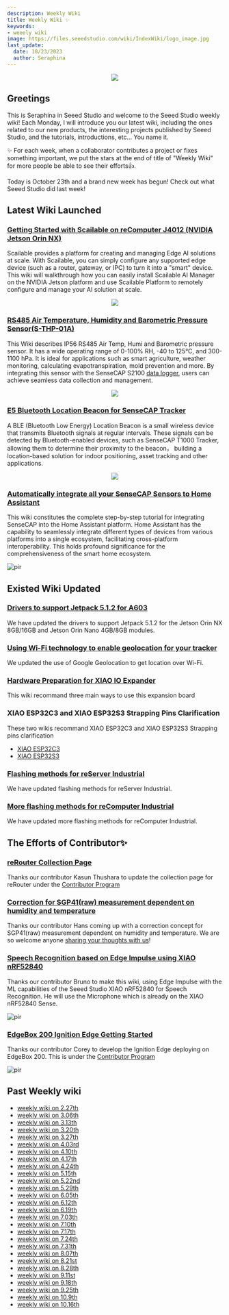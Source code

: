 ```yaml
---
description: Weekly Wiki
title: Weekly Wiki ✨
keywords:
- weeely wiki
image: https://files.seeedstudio.com/wiki/IndexWiki/logo_image.jpg
last_update:
  date: 10/23/2023
  author: Seraphina
---
```


<div align="center"><img width={1000} src="https://files.seeedstudio.com/wiki/IndexWiki/logo.png" /></div>

## Greetings

This is Seraphina in Seeed Studio and welcome to the Seeed Studio weekly wiki! Each Monday, I will introduce you our latest wiki, including the ones related to our new products, the interesting projects published by Seeed Studio, and the tutorials, introductions, etc... You name it.

✨ For each week, when a collaborator contributes a project or fixes something important, we put the stars at the end of title of "Weekly Wiki" for more people be able to see their efforts👍.

Today is October 23th and a brand new week has begun! Check out what Seeed Studio did last week!

## Latest Wiki Launched

### [Getting Started with Scailable on reComputer J4012 (NVIDIA Jetson Orin NX)](https://wiki.seeedstudio.com/Scailable-Jetson-Getting-Started/)

Scailable provides a platform for creating and managing Edge AI solutions at scale. With Scailable, you can simply configure any supported edge device (such as a router, gateway, or IPC) to turn it into a "smart" device. This wiki will walkthrough how you can easily install Scailable AI Manager on the NVIDIA Jetson platform and use Scailable Platform to remotely configure and manage your AI solution at scale.

<div align="center"><img width="{1000}" src="https://files.seeedstudio.com/wiki/Scailable/wiki-thumb.gif" /></div>

### [RS485 Air Temperature, Humidity and Barometric Pressure Sensor(S-THP-01A)](https://wiki.seeedstudio.com/RS485_Air_Temperature_Humidity_and_Barometric_Pressure_Sensor/)

This Wiki describes IP56 RS485 Air Temp, Humi and Barometric pressure sensor. It has a wide operating range of 0-100% RH, -40 to 125°C, and 300-1100 hPa. It is ideal for applications such as smart agriculture, weather monitoring, calculating evapotranspiration, mold prevention and more. By integrating this sensor with the SenseCAP S2100 [data logger](https://www.seeedstudio.com/SenseCAP-S2100-LoRaWAN-Data-Logger-p-5361.html?queryID=ec697c44483ad32db968bd7daaf7839d&objectID=5361&indexName=bazaar_retailer_products), users can achieve seamless data collection and management.

<div align="center"><img width={800} src="https://files.seeedstudio.com/products/101991101/image1.png"/></div>

### [E5 Bluetooth Location Beacon for SenseCAP Tracker](https://wiki.seeedstudio.com/bluetooth_beacon_for_SenseCAP_Traker/)

A BLE (Bluetooth Low Energy) Location Beacon is a small wireless device that transmits Bluetooth signals at regular intervals. These signals can be detected by Bluetooth-enabled devices, such as SenseCAP T1000 Tracker, allowing them to determine their proximity to the beacon， building a location-based solution for indoor positioning, asset tracking and other applications.


<div align="center"><img width={800} src="https://wdcdn.qpic.cn/MTY4ODg1NTkyNTI4NTEwNA_169626_-1Pgt7bfhzJ786G5_1693376261?w=1400&h=1050&type=image/jpeg"/></div>

### [Automatically integrate all your SenseCAP Sensors to Home Assistant](https://wiki.seeedstudio.com/Network/SenseCAP_Network/SenseCAP_M2_Multi_Platform/Home_Assistant/)


This wiki constitutes the complete step-by-step tutorial for integrating SenseCAP into the Home Assistant platform. Home Assistant has the capability to seamlessly integrate different types of devices from various platforms into a single ecosystem, facilitating cross-platform interoperability. This holds profound significance for the comprehensiveness of the smart home ecosystem. 

<p style={{textAlign: 'center'}}><img src="https://files.seeedstudio.com/wiki/IMAGES/SenseCAP/M2_homeassistant/overview.png" alt="pir" width={800} height="auto" /></p>

## Existed Wiki Updated

### [Drivers to support Jetpack 5.1.2 for A603](https://wiki.seeedstudio.com/reComputer_A603_Flash_System/#download-the-peripheral-drivers)

We have updated the drivers to support Jetpack 5.1.2 for the Jetson Orin NX 8GB/16GB and Jetson Orin Nano 4GB/8GB modules.

<!-- ![](https://files.seeedstudio.com/wiki/SeeedStudio-XIAO-ESP32S3/img/datasheet.png) -->

### [Using Wi-Fi technology to enable geolocation for your tracker](https://wiki.seeedstudio.com/Sensor/SenseCAP/SenseCAP_T1000_Tracker/Tracker_WiFi_Geolocation/#21-google-geolocation)

We updated the use of Google Geolocation to get location over Wi-Fi.

### [Hardware Preparation for XIAO IO Expander](https://wiki.seeedstudio.com/io_expander_for_xiao/#hardware-preparation)

This wiki recommand three main ways to use this expansion board

### XIAO ESP32C3 and XIAO ESP32S3 Strapping Pins Clarification

These two wikis recommand XIAO ESP32C3 and XIAO ESP32S3 Strapping pins clarification

- [XIAO ESP32C3](https://wiki.seeedstudio.com/XIAO_ESP32C3_Getting_Started/#strapping-pins)
- [XIAO ESP32S3](https://wiki.seeedstudio.com/xiao_esp32s3_getting_started/#strapping-pins)

### [Flashing methods for reServer Industrial](https://wiki.seeedstudio.com/reServer_Industrial_Getting_Started/#flash-jetpack)

We have updated flashing methods for reServer Industrial. 

### [More flashing methods for reComputer Industrial](https://wiki.seeedstudio.com/reComputer_Industrial_Getting_Started/#different-methods-of-flashing)

We have updated more flashing methods for reComputer Industrial.



## The Efforts of Contributor✨

### [reRouter Collection Page](https://wiki.seeedstudio.com/reRouter_Intro/)

Thanks our contributor Kasun Thushara to update the collection page for reRouter under the [Contributor Program](https://github.com/orgs/Seeed-Studio/projects/6/views/1?pane=issue&itemId=33962991)
<!-- Checking more information [here](https://github.com/orgs/Seeed-Studio/projects/6/views/1?pane=issue&itemId=35979679). -->

### [Correction for SGP41(raw) measurement dependent on humidity and temperature](https://wiki.seeedstudio.com/grove-sgp41-with-aht20/)

Thanks our contributor Hans coming up with a correction concept for SGP41(raw) measurement dependent on humidity and temperature. We are so welcome anyone [sharing your thoughts with us](https://github.com/orgs/Seeed-Studio/projects/6?pane=issue&itemId=35179519)!

### [Speech Recognition based on Edge Impulse using XIAO nRF52840](https://wiki.seeedstudio.com/XIAO-BLE-PDM-EI/)

Thanks our contributor Bruno to make this wiki, using Edge Impulse with the ML capabilities of the Seeed Studio XIAO nRF52840 for Speech Recognition. He will use the Microphone which is already on the XIAO nRF52840 Sense.

<p style={{textAlign: 'center'}}><img src="https://files.seeedstudio.com/wiki/wiki-ranger/Contributions/BLE-PDM-TinyML/edge42.gif" alt="pir" width={800} height="auto" /></p>

### [EdgeBox 200 Ignition Edge Getting Started](https://wiki.seeedstudio.com/Edgebox-rpi-200-ignition-edge/)

Thanks our contributor Corey to develop the Ignition Edge deploying on EdgeBox 200. This is under the [Contributor Program](https://github.com/orgs/Seeed-Studio/projects/6?pane=issue&itemId=35980029)

<p style={{textAlign: 'center'}}><img src="https://files.seeedstudio.com/wiki/wiki-ranger/Contributions/reTerminal-DM-Ignition/ignition-edge-launch-screen.png" alt="pir" width={800} height="auto" /></p>

<!-- - Check on [GitHub](https://github.com/orgs/Seeed-Studio/projects/6) for more information.
- We will be really appreciate if you can [share your ideas](https://github.com/orgs/Seeed-Studio/projects/6?pane=issue&itemId=35179519) with us! -->


## Past Weekly wiki

- [weekly wiki on 2.27th](/Seeed_Elderly/weekly_wiki/wiki227)
- [weekly wiki on 3.06th](/Seeed_Elderly/weekly_wiki/wiki306)
- [weekly wiki on 3.13th](/Seeed_Elderly/weekly_wiki/wiki313)
- [weekly wiki on 3.20th](/Seeed_Elderly/weekly_wiki/wiki320)
- [weekly wiki on 3.27th](/Seeed_Elderly/weekly_wiki/wiki327)
- [weekly wiki on 4.03rd](/Seeed_Elderly/weekly_wiki/wiki403)
- [weekly wiki on 4.10th](/Seeed_Elderly/weekly_wiki/wiki410)
- [weekly wiki on 4.17th](/Seeed_Elderly/weekly_wiki/wiki417)
- [weekly wiki on 4.24th](/Seeed_Elderly/weekly_wiki/wiki424)
- [weekly wiki on 5.15th](/Seeed_Elderly/weekly_wiki/wiki515)
- [weekly wiki on 5.22nd](/Seeed_Elderly/weekly_wiki/wiki522)
- [weekly wiki on 5.29th](/Seeed_Elderly/weekly_wiki/wiki529)
- [weekly wiki on 6.05th](/Seeed_Elderly/weekly_wiki/wiki605)
- [weekly wiki on 6.12th](/Seeed_Elderly/weekly_wiki/wiki612)
- [weekly wiki on 6.19th](/Seeed_Elderly/weekly_wiki/wiki619)
- [weekly wiki on 7.03th](/Seeed_Elderly/weekly_wiki/wiki703)
- [weekly wiki on 7.10th](/Seeed_Elderly/weekly_wiki/wiki710)
- [weekly wiki on 7.17th](/Seeed_Elderly/weekly_wiki/wiki717)
- [weekly wiki on 7.24th](/Seeed_Elderly/weekly_wiki/wiki724)
- [weekly wiki on 7.31th](/Seeed_Elderly/weekly_wiki/wiki731)
- [weekly wiki on 8.07th](/Seeed_Elderly/weekly_wiki/wiki807)
- [weekly wiki on 8.21st](/Seeed_Elderly/weekly_wiki/wiki821)
- [weekly wiki on 8.28th](/Seeed_Elderly/weekly_wiki/wiki828)
- [weekly wiki on 9.11st](/Seeed_Elderly/weekly_wiki/wiki911)
- [weekly wiki on 9.18th](/Seeed_Elderly/weekly_wiki/wiki918)
- [weekly wiki on 9.25th](/Seeed_Elderly/weekly_wiki/wiki925)
- [weekly wiki on 10.9th](/Seeed_Elderly/weekly_wiki/wiki1009)
- [weekly wiki on 10.16th](/Seeed_Elderly/weekly_wiki/wiki1016)